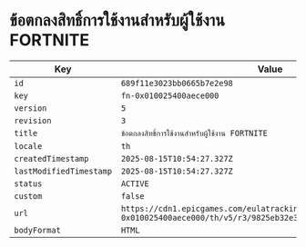 # ข้อตกลงสิทธิ์การใช้งานสำหรับผู้ใช้งาน FORTNITE

| Key | Value |
| --- | ----- |
| `id` | `689f11e3023bb0665b7e2e98` |
| `key` | `fn-0x010025400aece000` |
| `version` | `5` |
| `revision` | `3` |
| `title` | `ข้อตกลงสิทธิ์การใช้งานสำหรับผู้ใช้งาน FORTNITE` |
| `locale` | `th` |
| `createdTimestamp` | `2025-08-15T10:54:27.327Z` |
| `lastModifiedTimestamp` | `2025-08-15T10:54:27.327Z` |
| `status` | `ACTIVE` |
| `custom` | `false` |
| `url` | `https://cdn1.epicgames.com/eulatracking-download/fn-0x010025400aece000/th/v5/r3/9825eb32e335a3415e48655ef6565ee0.pdf` |
| `bodyFormat` | `HTML` |
